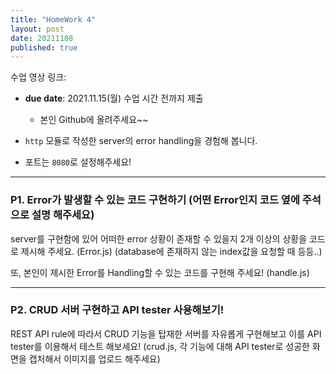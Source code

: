 ```yaml
---
title: "HomeWork 4"
layout: post
date: 20211108
published: true
---
```


수업 영상 링크: 

- **due date**: 2021.11.15(월) 수업 시간 전까지
 제출
  - 본인 Github에 올려주세요~~


- `http` 모듈로 작성한 server의 error handling을 경험해 봅니다.
- 포트는 `8080`로 설정해주세요!

<hr>

### P1. Error가 발생할 수 있는 코드 구현하기 (어떤 Error인지 코드 옆에 주석으로 설명 해주세요)

server를 구현함에 있어 어떠한 error 상황이 존재할 수 있을지 2개 이상의 상황을 코드로 제시해 주세요. (Error.js)
(database에 존재하지 않는 index값을 요청할 때 등등..)

또, 본인이 제시한 Error를 Handling할 수 있는 코드를 구현해 주세요! (handle.js)

<hr>

### P2. CRUD 서버 구현하고 API tester 사용해보기!

REST API rule에 따라서 CRUD 기능을 탑재한 서버를 자유롭게 구현해보고 이를 API tester를 이용해서 테스트 해보세요!
(crud.js, 각 기능에 대해 API tester로 성공한 화면을 캡처해서 이미지를 업로드 해주세요)




